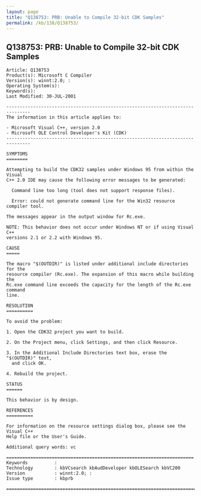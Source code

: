 ```yaml
---
layout: page
title: "Q138753: PRB: Unable to Compile 32-bit CDK Samples"
permalink: /kb/138/Q138753/
---
```


## Q138753: PRB: Unable to Compile 32-bit CDK Samples

	Article: Q138753
	Product(s): Microsoft C Compiler
	Version(s): winnt:2.0; :
	Operating System(s): 
	Keyword(s): 
	Last Modified: 30-JUL-2001
	
	-------------------------------------------------------------------------------
	The information in this article applies to:
	
	- Microsoft Visual C++, version 2.0 
	- Microsoft OLE Control Developer's Kit (CDK) 
	-------------------------------------------------------------------------------
	
	SYMPTOMS
	========
	
	Attempting to build the CDK32 samples under Windows 95 from within the Visual
	C++ 2.0 IDE may cause the following error messages to be generated:
	
	  Command line too long (tool does not support response files).
	
	  Error: could not generate command line for the Win32 resource compiler tool.
	
	The messages appear in the output window for Rc.exe.
	
	NOTE: This behavior does not occur under Windows NT or if using Visual C++
	versions 2.1 or 2.2 with Windows 95.
	
	CAUSE
	=====
	
	The macro "$(OUTDIR)" is listed under additional include directories for the
	resource compiler (Rc.exe). The expansion of this macro while building the
	Rc.exe command line exceeds the capacity for the length of the Rc.exe command
	line.
	
	RESOLUTION
	==========
	
	To avoid the problem:
	
	1. Open the CDK32 project you want to build.
	
	2. On the Project menu, click Settings, and then click Resource.
	
	3. In the Additional Include Directories text box, erase the "$(OUTDIR)" text,
	  and click OK.
	
	4. Rebuild the project.
	
	STATUS
	======
	
	This behavior is by design.
	
	REFERENCES
	==========
	
	For information on the resource settings dialog box, please see the Visual C++
	Help file or the User's Guide.
	
	Additional query words: vc
	
	======================================================================
	Keywords          :  
	Technology        : kbVCsearch kbAudDeveloper kbOLESearch kbVC200
	Version           : winnt:2.0; :
	Issue type        : kbprb
	
	=============================================================================
	
